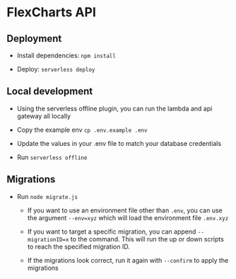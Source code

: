 # FlexCharts API

## Deployment

- Install dependencies: `npm install`

- Deploy: `serverless deploy`

## Local development

- Using the serverless offline plugin, you can run the lambda and api gateway all locally

- Copy the example env `cp .env.example .env`

- Update the values in your .env file to match your database credentials

- Run `serverless offline`

## Migrations

- Run `node migrate.js`

  - If you want to use an environment file other than `.env`, you can use the argument `--env=xyz` which will load the environment file `.env.xyz`

  - If you want to target a specific migration, you can append `--migrationID=x` to the command. This will run the up or down scripts to reach the specified migration ID.

  - If the migrations look correct, run it again with `--confirm` to apply the migrations
